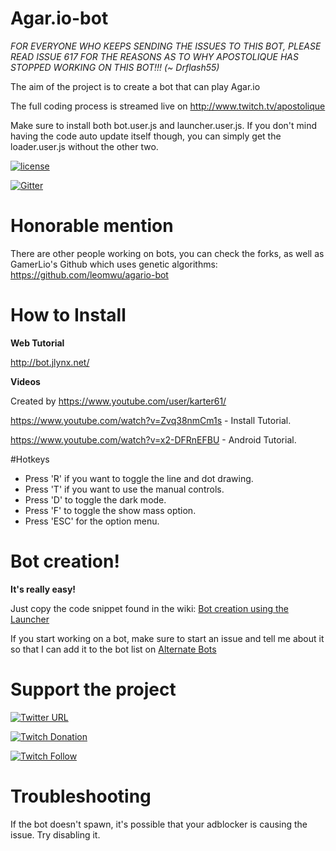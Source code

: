 # Agar.io-bot

*FOR EVERYONE WHO KEEPS SENDING THE ISSUES TO THIS BOT, PLEASE READ ISSUE 617 FOR THE REASONS AS TO WHY APOSTOLIQUE HAS STOPPED WORKING ON THIS BOT!!! (~ Drflash55)*

The aim of the project is to create a bot that can play Agar.io

The full coding process is streamed live on http://www.twitch.tv/apostolique

Make sure to install both bot.user.js and launcher.user.js. If you don't mind having the code auto update itself though, you can simply get the loader.user.js without the other two.

[![license](https://img.shields.io/github/license/mashape/apistatus.svg?maxAge=2592000)](https://opensource.org/licenses/MIT)

[![Gitter](https://img.shields.io/gitter/room/nwjs/nw.js.svg?maxAge=2592000)](https://gitter.im/Apostolique/ACS)

# Honorable mention
There are other people working on bots, you can check the forks, as well as GamerLio's Github which uses genetic algorithms: https://github.com/leomwu/agario-bot

# How to Install
**Web Tutorial**

http://bot.jlynx.net/

**Videos**

Created by https://www.youtube.com/user/karter61/

https://www.youtube.com/watch?v=Zvq38nmCm1s - Install Tutorial.

https://www.youtube.com/watch?v=x2-DFRnEFBU - Android Tutorial.

#Hotkeys

* Press 'R' if you want to toggle the line and dot drawing.
* Press 'T' if you want to use the manual controls.
* Press 'D' to toggle the dark mode.
* Press 'F' to toggle the show mass option.
* Press 'ESC' for the option menu.

# Bot creation!

**It's really easy!**

Just copy the code snippet found in the wiki:
[Bot creation using the Launcher](https://github.com/Apostolique/Agar.io-bot/wiki/Bot-creation-using-the-Launcher)

If you start working on a bot, make sure to start an issue and tell me about it so that I can add it to the bot list on
[Alternate Bots](https://github.com/Apostolique/Agar.io-bot/wiki/Alternate-Bots)

# Support the project
[![Twitter URL](https://img.shields.io/twitter/url/https/twitter.com/fold_left.svg?style=social&label=Follow%20%40JeanDavidMoisan)](https://twitter.com/JeanDavidMoisan)

[![Twitch Donation](https://img.shields.io/badge/donate-twitch-red.svg)](https://www.twitchalerts.com/donate/apostolique)

[![Twitch Follow](https://img.shields.io/badge/follow-twitch-orange.svg)](http://www.twitch.tv/apostolique)

# Troubleshooting

If the bot doesn't spawn, it's possible that your adblocker is causing the issue. Try disabling it.
